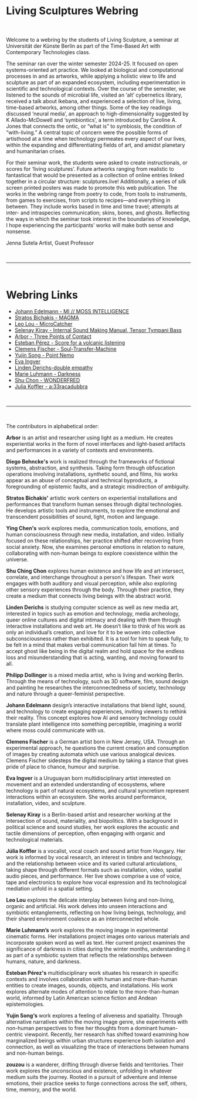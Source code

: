 Living Sculptures Webring<br/><br/>
===

Welcome to a webring by the students of Living Sculpture, a seminar at Universität der Künste Berlin as part of the Time-Based Art with Contemporary Technologies class.

The seminar ran over the winter semester 2024-25. It focused on open systems-oriented art practice. We looked at biological and computational processes in and as artworks, while applying a holistic view to life and sculpture as part of an expanded ecosystem, including experimentation in scientific and technological contexts. Over the course of the semester, we listened to the sounds of microbial life, visited an ‘alt’ cybernetics library, received a talk about ikebana, and experienced a selection of live, living, time-based artworks, among other things. Some of the key readings discussed ‘neural media’, an approach to high-dimensionality suggested by K Allado-McDowell and ‘symbiontics’, a term introduced by Caroline A. Jones that connects the ontic, or “what is” to symbiosis, the condition of “with-living.” A central topic of concern were the possible forms of artisthood at a time when technology permeates every aspect of our lives, within the expanding and differentiating fields of art, and amidst planetary and humanitarian crises.

For their seminar work, the students were asked to create instructionals, or scores for ‘living sculptures’. Future artworks ranging from realistic to fantastical that would be presented as a collection of online entries linked together in a circular structure: sculptures.live! Additionally, a series of silk screen printed posters was made to promote this web publication. The works in the webring range from poetry to code, from tools to instruments, from games to exercises, from scripts to recipes—and everything in between. They include works based in time and time travel; attempts at inter- and intraspecies communication; skins, bones, and ghosts. Reflecting the ways in which the seminar took interest in the boundaries of knowledge, I hope experiencing the participants’ works will make both sense and nonsense.

Jenna Sutela
Artist, Guest Professor 

<br/><hr/><br/>

# Webring Links

- [Johann Edelmann - MI // MOSS INTELLIGENCE ](https://edelmaan.github.io/mossi/)
- [Stratos Bichakis - MAGMA](https://www.stratosbichakis.com/magma)
- [Leo Lou - MicroCatcher](https://leol0u.github.io/MicroCatcher-LL/)
- [Selenay Kiray - Internal Sound Making Manual, Tensor Tympani Bass](https://seloseloselo1.github.io/Tensor-Tympani-Bass/)
- [Arbor - Three Points of Contact](https://www.derrekchow.com/three-points-of-contact)
- [Esteban Pérez - Score for a volcanic listening](https://drive.google.com/file/d/1_TPWO7Qr_8dfDxbF1qNfYqHTZib6he-T/view?usp=drive_link)
- [Clemens Fischer - Soul-Transfer-Machine](https://miro.com/app/board/uXjVLj5giUE=/)
- [Yujin Song - Point Nemo](https://files.catbox.moe/umxsr5.pdf)
- [Eva Ingver](https://evaingver.github.io/images/)
- [Linden Derichs-double empathy](https://doubleempathy.neocities.org)
- [Marie Luhmann - Darkness](https://github.com/Marie00000/Experience-of-Darkness.git)
- [Shu Chon - WONDERFRED](https://5ine-w.github.io/shuhu/WF205_e.pdf)
- [Julia Koffler - a:33racadubbra](https://github.com/hoppjuliska/a-33racadubbra/blob/main/a33racadubbra.png?raw=true)
<!-- - [text](url) -->
<!-- ^^ add/update your link here in the same form: "- [text](url)" -->

<br/><hr/><br/>

The contributors in alphabetical order:

**Arbor** is an artist and researcher using light as a medium. He creates experiential works in the form of novel interfaces and light-based artifacts and performances in a variety of contexts and environments.

**Diego Behncke's** work is realized through the frameworks of fictional systems, abstraction, and synthesis. Taking form through obfuscation operations involving installations, synthetic sound, and films, his works appear as an abuse of conceptual and technical byproducts, a foregrounding of epistemic faults, and a strategic misdirection of ambiguity.

**Stratos Bichakis'** artistic work centers on experiential installations and performances that transform human senses through digital technologies. He develops artistic tools and instruments, to explore the emotional and transcendent possibilities of sound, light, motion and language.

**Ying Chen's** work explores media, communication tools, emotions, and human consciousness through new media, installation, and video. Initially focused on these relationships, her practice shifted after recovering from social anxiety. Now, she examines personal emotions in relation to nature, collaborating with non-human beings to explore coexistence within the universe.

**Shu Ching Chon** explores human existence and how life and art intersect, correlate, and interchange throughout a person's lifespan. Their work engages with both auditory and visual perception, while also exploring other sensory experiences through the body. Through their practice, they create a medium that connects living beings with the abstract world.

**Linden Derichs** is studying computer science as well as new media art, interested in topics such as emotion and technology, media archeology, queer online cultures and digital intimacy and dealing with them through interactive installations and web art. He doesn’t like to think of his work as only an individual’s creation, and love for it to be woven into collective subconsciousness rather than exhibited. It is a tool for him to speak fully, to be felt in a mind that makes verbal communication fail him at times. To accept ghost like being in the digital realm and hold space for the endless loss and misunderstanding that is acting, wanting, and moving forward to all.

**Philipp Dollinger** is a mixed media artist, who is living and working Berlin. Through the means of technology, such as 3D software, film, sound design and painting he researches the interconnectedness of society, technology and nature through a queer-feminist perspective.

**Johann Edelmann** design’s interactive installations that blend light, sound, and technology to create engaging experiences, inviting viewers to rethink their reality. This concept explores how AI and sensory technology could translate plant intelligence into something perceptible, imagining a world where moss could communicate with us.

**Clemens Fischer** is a German artist born in New Jersey, USA. Through an experimental approach, he questions the current creation and consumption of images by creating automata which use various analogical devices. Clemens Fischer sidesteps the digital medium by taking a stance that gives pride of place to chance, humour and surprise.

**Eva Ingver** is a Uruguayan born multidisciplinary artist interested on movement and an extended understanding of ecosystems, where technology is part of natural ecosystems, and cultural syncretism represent interactions within an ecosystem. She works around performance, installation, video, and sculpture.

**Selenay Kiray** is a Berlin-based artist and researcher working at the intersection of sound, materiality, and biopolitics. With a background in political science and sound studies, her work explores the acoustic and tactile dimensions of perception, often engaging with organic and technological materials.

**Júlia Koffler** is a vocalist, vocal coach and sound artist from Hungary. Her work is informed by vocal research, an interest in timbre and technology, and the relationship between voice and its varied cultural articulations, taking shape through different formats such as installation, video, spatial audio pieces, and performance. Her live shows comprise a use of voice, tape and electronics to explore how vocal expression and its technological mediation unfold in a spatial setting.

**Leo Lou** explores the delicate interplay between living and non-living, organic and artificial. His work delves into unseen interactions and symbiotic entanglements, reflecting on how living beings, technology, and their shared environment coalesce as an interconnected whole.

**Marie Luhmann’s** work explores the moving image in experimental cinematic forms. Her installations project images onto various materials and incorporate spoken word as well as text. Her current project examines the significance of darkness in cities during the winter months, understanding it as part of a symbiotic system that reflects the relationships between humans, nature, and darkness.

**Esteban Pérez's** multidisciplinary work situates his research in specific contexts and involves collaboration with human and more-than-human entities to create images, sounds, objects, and installations. His work explores alternate modes of attention to relate to the more-than-human world, informed by Latin American science fiction and Andean epistemologies.

**Yujin Song‘s** work explores a feeling of aliveness and spatiality. Through alternative narratives within the moving image genre, she experiments with non-human perspectives to free her thoughts from a dominant human-centric viewpoint. Recently, her research has shifted toward examining how marginalized beings within urban structures experience both isolation and connection, as well as visualizing the trace of interactions between humans and non-human beings.

**zouzou** is a wanderer, drifting through diverse fields and territories. Their work explores the unconscious and existence, unfolding in whatever medium suits the journey. Rooted in a pursuit of adventure and intense emotions, their practice seeks to forge connections across the self, others, time, memory, and the world.
